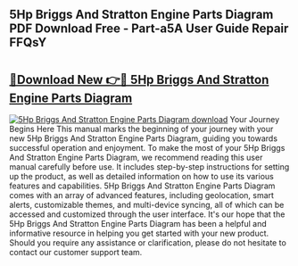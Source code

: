 ## 5Hp Briggs And Stratton Engine Parts Diagram PDF Download Free - Part-a5A User Guide Repair FFQsY

# <h2><a href="http://dflv35.blite.top/?on=5Hp+Briggs+And+Stratton+Engine+Parts+Diagram">🔗Download New 👉🔴 5Hp Briggs And Stratton Engine Parts Diagram</a></h2>

[![5Hp Briggs And Stratton Engine Parts Diagram download](https://i.imgur.com/lujVjoI.png)](http://dflv35.blite.top/?on=5Hp+Briggs+And+Stratton+Engine+Parts+Diagram)
Your Journey Begins Here This manual marks the beginning of your journey with your new 5Hp Briggs And Stratton Engine Parts Diagram, guiding you towards successful operation and enjoyment. To make the most of your 5Hp Briggs And Stratton Engine Parts Diagram, we recommend reading this user manual carefully before use. It includes step-by-step instructions for setting up the product, as well as detailed information on how to use its various features and capabilities. 5Hp Briggs And Stratton Engine Parts Diagram comes with an array of advanced features, including geolocation, smart alerts, customizable themes, and multi-device syncing, all of which can be accessed and customized through the user interface. It's our hope that the 5Hp Briggs And Stratton Engine Parts Diagram has been a helpful and informative resource in helping you get started with your new product. Should you require any assistance or clarification, please do not hesitate to contact our customer support team.
